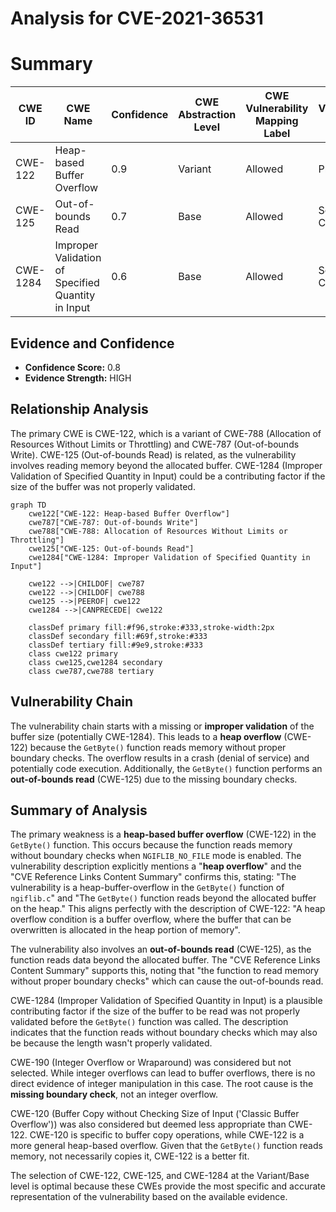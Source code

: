 # Analysis for CVE-2021-36531

# Summary
| CWE ID | CWE Name | Confidence | CWE Abstraction Level | CWE Vulnerability Mapping Label | CWE-Vulnerability Mapping Notes |
|---|---|---|---|---|---|
| CWE-122 | Heap-based Buffer Overflow | 0.9 | Variant | Allowed | Primary CWE |
| CWE-125 | Out-of-bounds Read | 0.7 | Base | Allowed | Secondary Candidate |
| CWE-1284 | Improper Validation of Specified Quantity in Input | 0.6 | Base | Allowed | Secondary Candidate |

## Evidence and Confidence

*   **Confidence Score:** 0.8
*   **Evidence Strength:** HIGH

## Relationship Analysis
The primary CWE is CWE-122, which is a variant of CWE-788 (Allocation of Resources Without Limits or Throttling) and CWE-787 (Out-of-bounds Write). CWE-125 (Out-of-bounds Read) is related, as the vulnerability involves reading memory beyond the allocated buffer. CWE-1284 (Improper Validation of Specified Quantity in Input) could be a contributing factor if the size of the buffer was not properly validated.

```mermaid
graph TD
    cwe122["CWE-122: Heap-based Buffer Overflow"]
    cwe787["CWE-787: Out-of-bounds Write"]
    cwe788["CWE-788: Allocation of Resources Without Limits or Throttling"]
    cwe125["CWE-125: Out-of-bounds Read"]
    cwe1284["CWE-1284: Improper Validation of Specified Quantity in Input"]

    cwe122 -->|CHILDOF| cwe787
    cwe122 -->|CHILDOF| cwe788
    cwe125 -->|PEEROF| cwe122
    cwe1284 -->|CANPRECEDE| cwe122

    classDef primary fill:#f96,stroke:#333,stroke-width:2px
    classDef secondary fill:#69f,stroke:#333
    classDef tertiary fill:#9e9,stroke:#333
    class cwe122 primary
    class cwe125,cwe1284 secondary
    class cwe787,cwe788 tertiary
```

## Vulnerability Chain
The vulnerability chain starts with a missing or **improper validation** of the buffer size (potentially CWE-1284). This leads to a **heap overflow** (CWE-122) because the `GetByte()` function reads memory without proper boundary checks. The overflow results in a crash (denial of service) and potentially code execution. Additionally, the `GetByte()` function performs an **out-of-bounds read** (CWE-125) due to the missing boundary checks.

## Summary of Analysis
The primary weakness is a **heap-based buffer overflow** (CWE-122) in the `GetByte()` function. This occurs because the function reads memory without boundary checks when `NGIFLIB_NO_FILE` mode is enabled. The vulnerability description explicitly mentions a "**heap overflow**" and the "CVE Reference Links Content Summary" confirms this, stating: "The vulnerability is a heap-buffer-overflow in the `GetByte()` function of `ngiflib.c`" and "The `GetByte()` function reads beyond the allocated buffer on the heap." This aligns perfectly with the description of CWE-122: "A heap overflow condition is a buffer overflow, where the buffer that can be overwritten is allocated in the heap portion of memory".

The vulnerability also involves an **out-of-bounds read** (CWE-125), as the function reads data beyond the allocated buffer. The "CVE Reference Links Content Summary" supports this, noting that "the function to read memory without proper boundary checks" which can cause the out-of-bounds read.

CWE-1284 (Improper Validation of Specified Quantity in Input) is a plausible contributing factor if the size of the buffer to be read was not properly validated before the `GetByte()` function was called. The description indicates that the function reads without boundary checks which may also be because the length wasn't properly validated.

CWE-190 (Integer Overflow or Wraparound) was considered but not selected. While integer overflows can lead to buffer overflows, there is no direct evidence of integer manipulation in this case. The root cause is the **missing boundary check**, not an integer overflow.

CWE-120 (Buffer Copy without Checking Size of Input ('Classic Buffer Overflow')) was also considered but deemed less appropriate than CWE-122. CWE-120 is specific to buffer copy operations, while CWE-122 is a more general heap-based overflow. Given that the `GetByte()` function reads memory, not necessarily copies it, CWE-122 is a better fit.

The selection of CWE-122, CWE-125, and CWE-1284 at the Variant/Base level is optimal because these CWEs provide the most specific and accurate representation of the vulnerability based on the available evidence.
